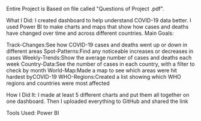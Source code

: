Entire Project is Based on file called "Questions of Project .pdf".

What I Did:
I created dashboard to help understand COVID-19 data better. I used Power BI to make charts and maps that show how cases and deaths have changed over  time and  across different countries.
Main Goals:

Track-Changes:See how COVID-19 cases and deaths went up or down in different areas
Spot-Patterns:Find any noticeable increases or decreases in cases
Weekly-Trends:Show the average number of cases and deaths each week
Country-Data:See the number of cases in each country, with a filter to check by month
World-Map:Made a map to see which areas were hit hardest byCOVID-19
WHO-Regions:Created a list showing which WHO regions and countries were most affected

How I Did It:
I made at least 5 different charts and put them all together on one dashboard. Then I uploaded everything to GitHub and shared the link

Tools Used: Power BI
